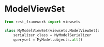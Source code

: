 # ModelViewSet

``` python
from rest_framework import viewsets

class MyModelViewSet(viewsets.ModelViewSet):
    serializer_class = MyModelSerializer
    queryset = MyModel.objects.all()
    
```
